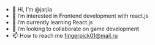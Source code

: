 - 👋 Hi, I’m @jarjia
- 👀 I’m interested in Frontend development with react.js
- 🌱 I’m currently learning React.js
- 💞️ I’m looking to collaborate on game development
- 📫 How to reach me fingerpick01@mail.ru

<!---
jarjia/jarjia is a ✨ special ✨ repository because its `README.md` (this file) appears on your GitHub profile.
You can click the Preview link to take a look at your changes.
--->
